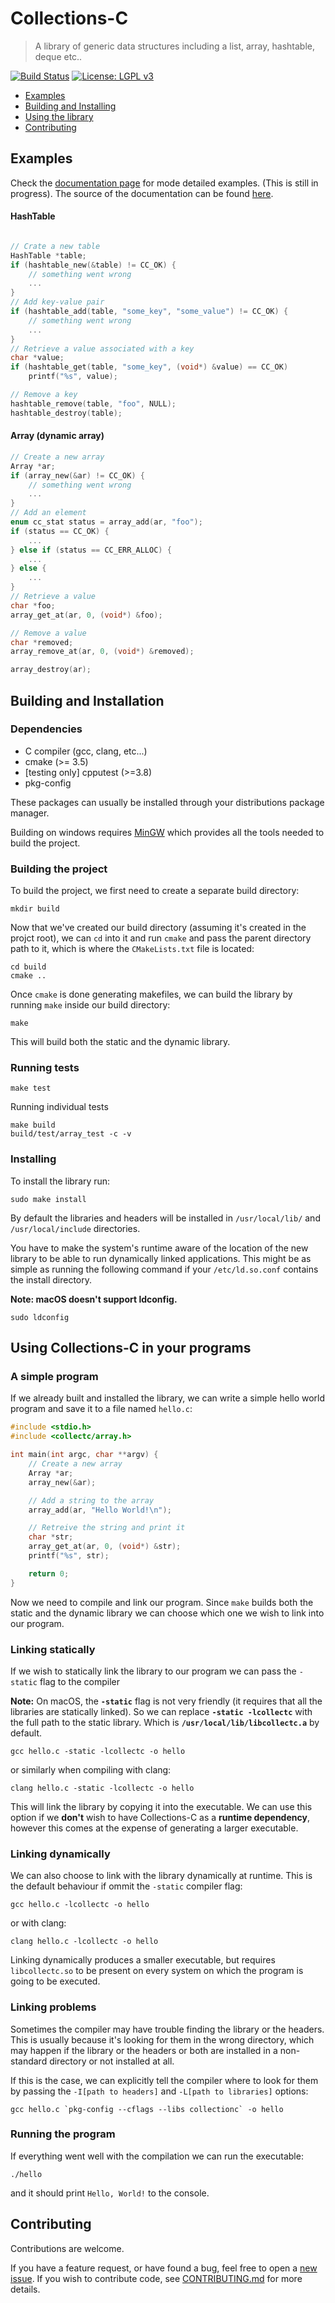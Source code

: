 Collections-C
=============

> A library of generic data structures including a list, array, hashtable, deque etc..

[![Build Status](https://travis-ci.org/srdja/Collections-C.svg?branch=master)](https://travis-ci.org/srdja/Collections-C)
[![License: LGPL v3](https://img.shields.io/badge/License-LGPL%20v3-blue.svg)](http://www.gnu.org/licenses/lgpl-3.0)

- [Examples](#examples)
- [Building and Installing](#building-and-installation)
- [Using the library](#using-collections-c-in-your-programs)
- [Contributing](#contributing)

## Examples
Check the [documentation page](https://srdja.github.io/Collections-C/) for mode detailed examples. (This is still in progress).
The source of the documentation can be found [here](https://github.com/srdja/cc-doc-slate).

#### HashTable
```c

// Crate a new table
HashTable *table;
if (hashtable_new(&table) != CC_OK) {
    // something went wrong
    ...
}
// Add key-value pair
if (hashtable_add(table, "some_key", "some_value") != CC_OK) {
    // something went wrong
    ...
}
// Retrieve a value associated with a key
char *value;
if (hashtable_get(table, "some_key", (void*) &value) == CC_OK)
    printf("%s", value);

// Remove a key
hashtable_remove(table, "foo", NULL);
hashtable_destroy(table);
```
#### Array (dynamic array)
```c
// Create a new array
Array *ar;
if (array_new(&ar) != CC_OK) {
    // something went wrong
    ...
}
// Add an element
enum cc_stat status = array_add(ar, "foo");
if (status == CC_OK) {
    ...
} else if (status == CC_ERR_ALLOC) {
    ...
} else {
    ...
}
// Retrieve a value
char *foo;
array_get_at(ar, 0, (void*) &foo);

// Remove a value
char *removed;
array_remove_at(ar, 0, (void*) &removed);

array_destroy(ar);
```
## Building and Installation

### Dependencies

- C compiler (gcc, clang, etc...)
- cmake (>= 3.5)
- [testing only] cpputest (>=3.8)
- pkg-config

These packages can usually be installed through your distributions package manager.

Building on windows requires [MinGW](http://mingw.org) which provides all the tools needed to build the project.

### Building the project

To build the project, we first need to create a separate build directory:

```
mkdir build
```

Now that we've created our build directory (assuming it's created in the projct root), we can `cd` into it and run `cmake` and pass the parent directory path to it, which is where the `CMakeLists.txt` file is located:

```
cd build
cmake ..
```

Once `cmake` is done generating makefiles, we can build the library by running `make` inside our build directory:

```
make
```
This will build both the static and the dynamic library.

### Running tests

```
make test
```

Running individual tests
```
make build
build/test/array_test -c -v
```
### Installing

To install the library run:
```
sudo make install
```
By default the libraries and headers will be installed in `/usr/local/lib/` and `/usr/local/include` directories.

You have to make the system's runtime aware of the location of the new library to be able to run dynamically linked applications.
This might be as simple as running the following command if your `/etc/ld.so.conf` contains the install directory.

**Note: macOS doesn't support ldconfig.**
```
sudo ldconfig
```

## Using Collections-C in your programs

### A simple program
If we already built and installed the library, we can write a simple hello world program and save it to a file named `hello.c`:

```c
#include <stdio.h>
#include <collectc/array.h>

int main(int argc, char **argv) {
    // Create a new array
    Array *ar;
    array_new(&ar);

    // Add a string to the array
    array_add(ar, "Hello World!\n");

    // Retreive the string and print it
    char *str;
    array_get_at(ar, 0, (void*) &str);
    printf("%s", str);

    return 0;
}
```

Now we need to compile and link our program. Since `make` builds both the static and the dynamic library we can choose which one we wish to link into our program.

### Linking statically

If we wish to statically link the library to our program we can pass the `-static` flag to the compiler

**Note:** On macOS, the **`-static`** flag is not very friendly (it requires that all the libraries are statically linked). So we can replace **`-static -lcollectc`** with the full path to the static library. Which is **`/usr/local/lib/libcollectc.a`** by default.

```
gcc hello.c -static -lcollectc -o hello
```


or similarly when compiling with clang:
```
clang hello.c -static -lcollectc -o hello
```

This will link the library by copying it into the executable. We can use this option if we **don't** wish to have Collections-C as a **runtime dependency**, however this comes at the expense of generating a larger executable.

### Linking dynamically

We can also choose to link with the library dynamically at runtime. This is the default behaviour if ommit the `-static` compiler flag:

```
gcc hello.c -lcollectc -o hello
```

or with clang:

```
clang hello.c -lcollectc -o hello
```

Linking dynamically produces a smaller executable, but requires `libcollectc.so` to be present on every system on which the program is going to be executed.

### Linking problems

Sometimes the compiler may have trouble finding the library or the headers. This is usually because it's looking for them in the wrong directory, which may happen if the library or the headers or both are installed in a non-standard directory or not installed at all.

If this is the case, we can explicitly tell the compiler where to look for them by passing the `-I[path to headers]` and `-L[path to libraries]` options:

```
gcc hello.c `pkg-config --cflags --libs collectionc` -o hello
```

### Running the program

If everything went well with the compilation we can run the executable:

```
./hello
```

and it should print `Hello, World!` to the console.

## Contributing

Contributions are welcome.

If you have a feature request, or have found a bug, feel free to open a [new issue](https://github.com/srdja/Collections-C/issues/new). If you wish to contribute code, see [CONTRIBUTING.md](https://github.com/srdja/Collections-C/blob/master/CONTRIBUTING.md) for more details.

